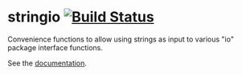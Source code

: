 <!--
Copyright 2013 The Authors. All rights reserved.
Use of this source code is governed by a BSD-style
license that can be found in the LICENSE file.
-->

stringio [![Build Status](https://travis-ci.org/joshlf13/stringio.svg?branch=master)](https://travis-ci.org/joshlf13/stringio)
========

Convenience functions to allow using strings as input to various "io" package interface functions.

See the [documentation](http://godoc.org/github.com/joshlf13/stringio).
